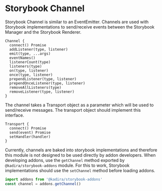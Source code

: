 # Storybook Channel

Storybook Channel is similar to an EventEmitter. Channels are used with Storybook implementations to send/receive events between the Storybook Manager and the Storybook Renderer.

```
Channel {
  connect() Promise
  addListener(type, listener)
  emit(type, ...args)
  eventNames()
  listenerCount(type)
  listeners(type)
  on(type, listener)
  once(type, listener)
  prependListener(type, listener)
  prependOnceListener(type, listener)
  removeAllListeners(type)
  removeListener(type, listener)
}
```

The channel takes a Transport object as a parameter which will be used to send/receive messages. The transport object should implement this interface.

```
Transport {
  connect() Promise
  send(event) Promise
  setHandler(handler)
}
```

Currently, channels are baked into storybook implementations and therefore this module is not designed to be used directly by addon developers. When developing addons, use the `getChannel` method exported by `@kadira/storybook-addons` module. For this to work, Storybook implementations should use the `setChannel` method before loading addons.

```js
import addons from '@kadira/storybook-addons'
const channel = addons.getChannel()
```
